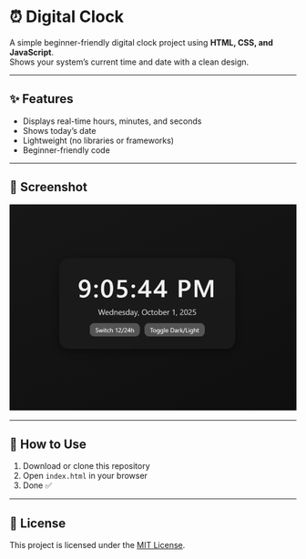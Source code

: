 # ⏰ Digital Clock

A simple beginner-friendly digital clock project using **HTML, CSS, and JavaScript**.  
Shows your system’s current time and date with a clean design.

---

## ✨ Features
- Displays real-time hours, minutes, and seconds
- Shows today’s date
- Lightweight (no libraries or frameworks)
- Beginner-friendly code

---

## 📸 Screenshot
![Screenshot](screenshot.png)

---

## 🚀 How to Use
1. Download or clone this repository  
2. Open `index.html` in your browser  
3. Done ✅

---

## 🔑 License
This project is licensed under the [MIT License](./LICENSE).
